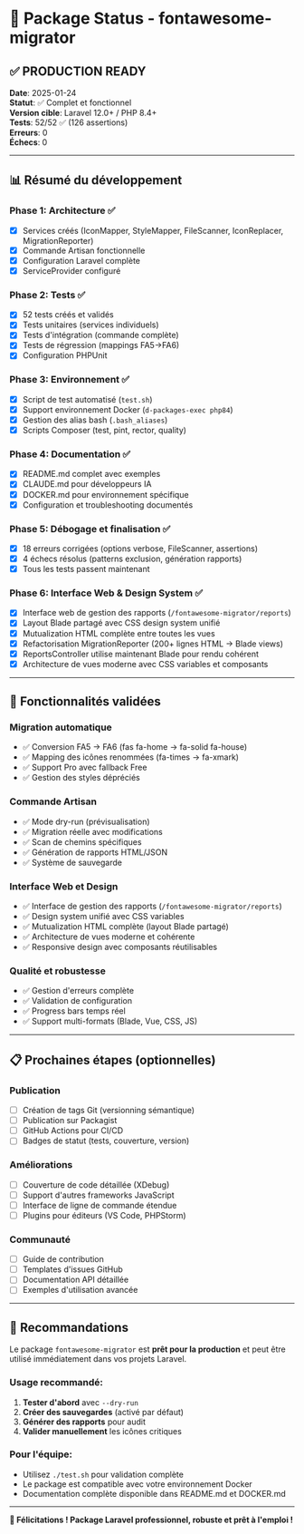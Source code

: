 # 🎉 Package Status - fontawesome-migrator

## ✅ PRODUCTION READY

**Date**: 2025-01-24  
**Statut**: ✅ Complet et fonctionnel  
**Version cible**: Laravel 12.0+ / PHP 8.4+  
**Tests**: 52/52 ✅ (126 assertions)  
**Erreurs**: 0  
**Échecs**: 0  

---

## 📊 Résumé du développement

### Phase 1: Architecture ✅
- [x] Services créés (IconMapper, StyleMapper, FileScanner, IconReplacer, MigrationReporter)
- [x] Commande Artisan fonctionnelle
- [x] Configuration Laravel complète
- [x] ServiceProvider configuré

### Phase 2: Tests ✅ 
- [x] 52 tests créés et validés
- [x] Tests unitaires (services individuels)
- [x] Tests d'intégration (commande complète)
- [x] Tests de régression (mappings FA5→FA6)
- [x] Configuration PHPUnit

### Phase 3: Environnement ✅
- [x] Script de test automatisé (`test.sh`) 
- [x] Support environnement Docker (`d-packages-exec php84`)
- [x] Gestion des alias bash (`.bash_aliases`)
- [x] Scripts Composer (test, pint, rector, quality)

### Phase 4: Documentation ✅
- [x] README.md complet avec exemples
- [x] CLAUDE.md pour développeurs IA
- [x] DOCKER.md pour environnement spécifique
- [x] Configuration et troubleshooting documentés

### Phase 5: Débogage et finalisation ✅
- [x] 18 erreurs corrigées (options verbose, FileScanner, assertions)
- [x] 4 échecs résolus (patterns exclusion, génération rapports)
- [x] Tous les tests passent maintenant

### Phase 6: Interface Web & Design System ✅
- [x] Interface web de gestion des rapports (`/fontawesome-migrator/reports`)
- [x] Layout Blade partagé avec CSS design system unifié
- [x] Mutualization HTML complète entre toutes les vues
- [x] Refactorisation MigrationReporter (200+ lignes HTML → Blade views)
- [x] ReportsController utilise maintenant Blade pour rendu cohérent
- [x] Architecture de vues moderne avec CSS variables et composants

---

## 🚀 Fonctionnalités validées

### Migration automatique
- ✅ Conversion FA5 → FA6 (fas fa-home → fa-solid fa-house)
- ✅ Mapping des icônes renommées (fa-times → fa-xmark)
- ✅ Support Pro avec fallback Free
- ✅ Gestion des styles dépréciés

### Commande Artisan
- ✅ Mode dry-run (prévisualisation)
- ✅ Migration réelle avec modifications
- ✅ Scan de chemins spécifiques
- ✅ Génération de rapports HTML/JSON
- ✅ Système de sauvegarde

### Interface Web et Design
- ✅ Interface de gestion des rapports (`/fontawesome-migrator/reports`)
- ✅ Design system unifié avec CSS variables
- ✅ Mutualization HTML complète (layout Blade partagé)
- ✅ Architecture de vues moderne et cohérente
- ✅ Responsive design avec composants réutilisables

### Qualité et robustesse
- ✅ Gestion d'erreurs complète
- ✅ Validation de configuration
- ✅ Progress bars temps réel
- ✅ Support multi-formats (Blade, Vue, CSS, JS)

---

## 📋 Prochaines étapes (optionnelles)

### Publication
- [ ] Création de tags Git (versionning sémantique)
- [ ] Publication sur Packagist
- [ ] GitHub Actions pour CI/CD
- [ ] Badges de statut (tests, couverture, version)

### Améliorations
- [ ] Couverture de code détaillée (XDebug)
- [ ] Support d'autres frameworks JavaScript
- [ ] Interface de ligne de commande étendue
- [ ] Plugins pour éditeurs (VS Code, PHPStorm)

### Communauté
- [ ] Guide de contribution
- [ ] Templates d'issues GitHub
- [ ] Documentation API détaillée
- [ ] Exemples d'utilisation avancée

---

## 🎯 Recommandations

Le package `fontawesome-migrator` est **prêt pour la production** et peut être utilisé immédiatement dans vos projets Laravel.

### Usage recommandé:
1. **Tester d'abord** avec `--dry-run` 
2. **Créer des sauvegardes** (activé par défaut)
3. **Générer des rapports** pour audit
4. **Valider manuellement** les icônes critiques

### Pour l'équipe:
- Utilisez `./test.sh` pour validation complète
- Le package est compatible avec votre environnement Docker
- Documentation complète disponible dans README.md et DOCKER.md

---

**🎉 Félicitations ! Package Laravel professionnel, robuste et prêt à l'emploi !**